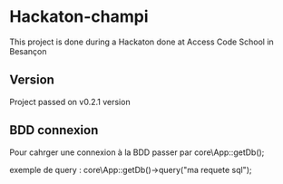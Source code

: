 # Hackaton-champi
This project is done during a Hackaton done at Access Code School in Besançon

## Version
Project passed on v0.2.1 version

## BDD connexion

Pour cahrger une connexion à la BDD passer par core\App::getDb();

exemple de query : core\App::getDb()->query("ma requete sql");